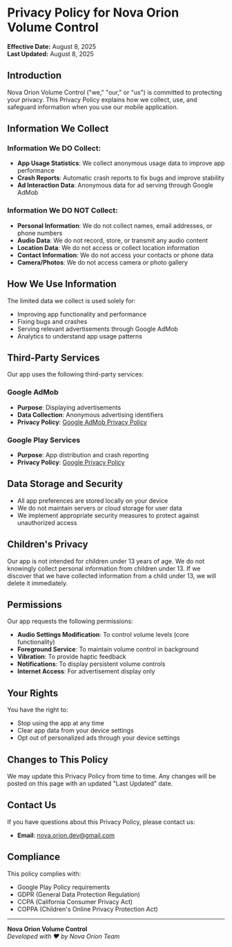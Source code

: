 # Privacy Policy for Nova Orion Volume Control

**Effective Date:** August 8, 2025  
**Last Updated:** August 8, 2025

## Introduction

Nova Orion Volume Control ("we," "our," or "us") is committed to protecting your privacy. This Privacy Policy explains how we collect, use, and safeguard information when you use our mobile application.

## Information We Collect

### Information We DO Collect:
- **App Usage Statistics**: We collect anonymous usage data to improve app performance
- **Crash Reports**: Automatic crash reports to fix bugs and improve stability
- **Ad Interaction Data**: Anonymous data for ad serving through Google AdMob

### Information We DO NOT Collect:
- **Personal Information**: We do not collect names, email addresses, or phone numbers
- **Audio Data**: We do not record, store, or transmit any audio content
- **Location Data**: We do not access or collect location information
- **Contact Information**: We do not access your contacts or phone data
- **Camera/Photos**: We do not access camera or photo gallery

## How We Use Information

The limited data we collect is used solely for:
- Improving app functionality and performance
- Fixing bugs and crashes
- Serving relevant advertisements through Google AdMob
- Analytics to understand app usage patterns

## Third-Party Services

Our app uses the following third-party services:

### Google AdMob
- **Purpose**: Displaying advertisements
- **Data Collection**: Anonymous advertising identifiers
- **Privacy Policy**: [Google AdMob Privacy Policy](https://support.google.com/admob/answer/6128543)

### Google Play Services
- **Purpose**: App distribution and crash reporting
- **Privacy Policy**: [Google Privacy Policy](https://policies.google.com/privacy)

## Data Storage and Security

- All app preferences are stored locally on your device
- We do not maintain servers or cloud storage for user data
- We implement appropriate security measures to protect against unauthorized access

## Children's Privacy

Our app is not intended for children under 13 years of age. We do not knowingly collect personal information from children under 13. If we discover that we have collected information from a child under 13, we will delete it immediately.

## Permissions

Our app requests the following permissions:

- **Audio Settings Modification**: To control volume levels (core functionality)
- **Foreground Service**: To maintain volume control in background
- **Vibration**: To provide haptic feedback
- **Notifications**: To display persistent volume controls
- **Internet Access**: For advertisement display only

## Your Rights

You have the right to:
- Stop using the app at any time
- Clear app data from your device settings
- Opt out of personalized ads through your device settings

## Changes to This Policy

We may update this Privacy Policy from time to time. Any changes will be posted on this page with an updated "Last Updated" date.

## Contact Us

If you have questions about this Privacy Policy, please contact us:

- **Email**: nova.orion.dev@gmail.com

## Compliance

This policy complies with:
- Google Play Policy requirements
- GDPR (General Data Protection Regulation)
- CCPA (California Consumer Privacy Act)
- COPPA (Children's Online Privacy Protection Act)

---

**Nova Orion Volume Control**  
*Developed with ❤️ by Nova Orion Team*
